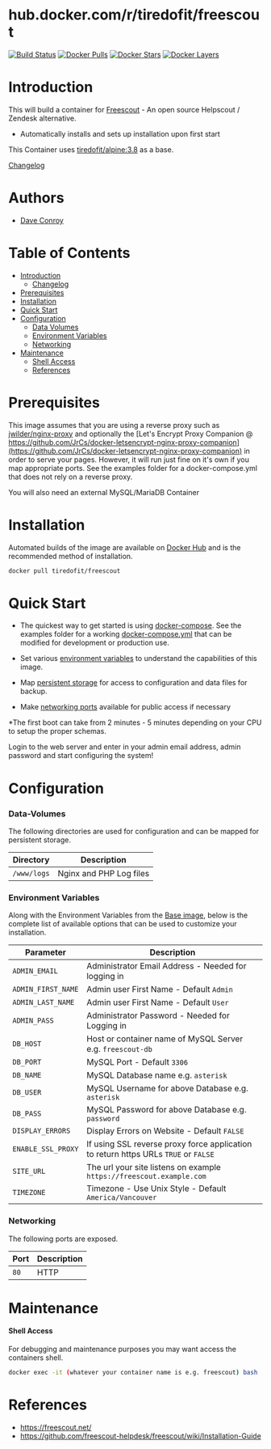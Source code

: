 
# hub.docker.com/r/tiredofit/freescout

[![Build Status](https://img.shields.io/docker/build/tiredofit/freescout.svg)](https://hub.docker.com/r/tiredofit/freescout)
[![Docker Pulls](https://img.shields.io/docker/pulls/tiredofit/freescout.svg)](https://hub.docker.com/r/tiredofit/freescout)
[![Docker Stars](https://img.shields.io/docker/stars/tiredofit/freescout.svg)](https://hub.docker.com/r/tiredofit/freescout)
[![Docker Layers](https://images.microbadger.com/badges/image/tiredofit/freescout.svg)](https://microbadger.com/images/tiredofit/freescout)


# Introduction

This will build a container for [Freescout](https://freescout.net/) - An open source Helpscout / Zendesk alternative.

* Automatically installs and sets up installation upon first start
        
This Container uses [tiredofit/alpine:3.8](https://hub.docker.com/r/tiredofit/alpine) as a base.


[Changelog](CHANGELOG.md)

# Authors

- [Dave Conroy](https://github.com/tiredofit)

# Table of Contents

- [Introduction](#introduction)
    - [Changelog](CHANGELOG.md)
- [Prerequisites](#prerequisites)
- [Installation](#installation)
- [Quick Start](#quick-start)
- [Configuration](#configuration)
    - [Data Volumes](#data-volumes)
    - [Environment Variables](#environmentvariables)   
    - [Networking](#networking)
- [Maintenance](#maintenance)
    - [Shell Access](#shell-access)
   - [References](#references)

# Prerequisites

This image assumes that you are using a reverse proxy such as 
[jwilder/nginx-proxy](https://github.com/jwilder/nginx-proxy) and optionally the [Let's Encrypt Proxy 
Companion @ 
https://github.com/JrCs/docker-letsencrypt-nginx-proxy-companion](https://github.com/JrCs/docker-letsencrypt-nginx-proxy-companion) 
in order to serve your pages. However, it will run just fine on it's own if you map appropriate ports. See the examples folder for a docker-compose.yml that does not rely on a reverse proxy.

You will also need an external MySQL/MariaDB Container

# Installation

Automated builds of the image are available on [Docker Hub](https://hub.docker.com/r/tiredofit/freescout) and is the recommended method of installation.


```bash
docker pull tiredofit/freescout
```

# Quick Start

* The quickest way to get started is using [docker-compose](https://docs.docker.com/compose/). See the examples folder for a working [docker-compose.yml](examples/docker-compose.yml) that can be modified for development or production use.

* Set various [environment variables](#environment-variables) to understand the capabilities of this image.
* Map [persistent storage](#data-volumes) for access to configuration and data files for backup.
* Make [networking ports](#networking) available for public access if necessary

*The first boot can take from 2 minutes - 5 minutes depending on your CPU to setup the proper schemas.

Login to the web server and enter in your admin email address, admin password and start configuring the system!

# Configuration

### Data-Volumes

The following directories are used for configuration and can be mapped for persistent storage.

| Directory    | Description                                                 |
|--------------|-------------------------------------------------------------|
| `/www/logs` | Nginx and PHP Log files |

### Environment Variables

Along with the Environment Variables from the [Base image](https://hub.docker.com/r/tiredofit/alpine), below is the complete list of available options that can be used to customize your installation.

| Parameter        | Description                            |
|------------------|----------------------------------------|
| `ADMIN_EMAIL` | Administrator Email Address - Needed for logging in |
| `ADMIN_FIRST_NAME` | Admin user First Name - Default `Admin` |
| `ADMIN_LAST_NAME` | Admin user First Name - Default `User` |
| `ADMIN_PASS` | Administrator Password - Needed for Logging in | 
| `DB_HOST` | Host or container name of MySQL Server e.g. `freescout-db` |
| `DB_PORT` | MySQL Port - Default `3306` |
| `DB_NAME` | MySQL Database name e.g. `asterisk` |
| `DB_USER` | MySQL Username for above Database e.g. `asterisk` |
| `DB_PASS` | MySQL Password for above Database e.g. `password`|
| `DISPLAY_ERRORS` | Display Errors on Website - Default `FALSE`|
| `ENABLE_SSL_PROXY` | If using SSL reverse proxy force application to return https URLs `TRUE` or `FALSE` |
| `SITE_URL` | The url your site listens on example `https://freescout.example.com`|
| `TIMEZONE` | Timezone - Use Unix Style - Default `America/Vancouver` |

### Networking

The following ports are exposed.

| Port      | Description |
|-----------|-------------|
| `80`      | HTTP        |

# Maintenance

#### Shell Access

For debugging and maintenance purposes you may want access the containers shell. 

```bash
docker exec -it (whatever your container name is e.g. freescout) bash
```

# References

* https://freescout.net/
* https://github.com/freescout-helpdesk/freescout/wiki/Installation-Guide
